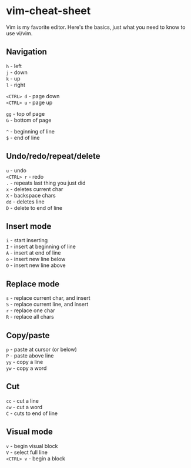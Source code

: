 # vim-cheat-sheet

Vim is my favorite editor. Here's the basics, just what you need to know to use vi/vim.

## Navigation
`h` - left  
`j` - down  
`k` - up  
`l` - right  
 
`<CTRL> d` - page down  
`<CTRL> u` - page up 
 
`gg` - top of page  
`G` - bottom of page 
 
`^` - beginning of line  
`$` - end of line 

## Undo/redo/repeat/delete
`u` - undo  
`<CTRL> r` - redo  
`.` - repeats last thing you just did  
`x` - deletes current char  
`X` - backspace chars  
`dd` - deletes line  
`D` - delete to end of line

## Insert mode
`i` - start inserting  
`I` - insert at beginning of line  
`A` - insert at end of line  
`o` - insert new line below  
`O` - insert new line above  

## Replace mode
`s` - replace current char, and insert  
`S` - replace current line, and insert  
`r` - replace one char  
`R` - replace all chars  

## Copy/paste
`p` - paste at cursor (or below)  
`P` - paste above line  
`yy` - copy a line  
`yw` - copy a word 
 
## Cut
`cc` - cut a line  
`cw` - cut a word  
`C` - cuts to end of line

## Visual mode
`v` - begin visual block  
`V` - select full line  
`<CTRL> v` - begin a block  


